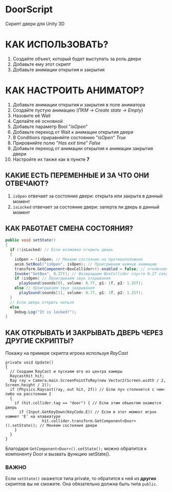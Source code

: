 # DoorScript
Скрипт двери для Unity 3D

# КАК ИСПОЛЬЗОВАТЬ?
1. Создайте объект, который будет выступать за роль двери
2. Добавьте ему этот скрипт
3. Добавьте анимации открытия и закрытия
# КАК НАСТРОИТЬ АНИМАТОР?
1. Добавьте анимации открытия и закрытия в поле аниматора
2. Создайте пустую анимацию (*ПКМ -> Create state -> Empty*)
3. Назовите её Wait
4. Сделайте её основной 
5. Добавьте параметр Bool "*isOpen*"
6. Добавьте переход от Wait к анимации открытия двери
7. В Conditions приравняйте состоянию "*isOpen*" *True*
8. Прировняйте полю "*Has exit time*" *False*
9. Добавьте переход от анимации открытия к анимации закрытия двери
10. Настройте их также как в пункте **7**
## КАКИЕ ЕСТЬ ПЕРЕМЕННЫЕ И ЗА ЧТО ОНИ ОТВЕЧАЮТ?
1. `isOpen` отвечает за состояние двери: открыта или закрыта в данный момент
2. `isLocked` отвечает за состояние двери: заперта ли дверь в данный момент
## КАК РАБОТАЕТ СМЕНА СОСТОЯНИЯ?
``` C#
public void setState()
{
  if (!isLocked) // Если возможно открыть дверь
  {
    isOpen = !isOpen; // Меняем состояние на противоположное
    anim.SetBool("isOpen", isOpen); // Проигрываем нужную анимацию
    transform.GetComponent<BoxCollider>().enabled = false; // отключаем BoxCollider, чтобы дверь не двигала игрока
    Invoke("SetBox", 0.27f); // Возвращаем BoxCollider спустя 0.27 секунд
    if (isOpen) // Проигрываем звук открывания
      playSound(sounds[0], volume: 0.7f, p1: 1f, p2: 1.25f);
    else // Проигрываем звук закрывания
      playSound(sounds[1], volume: 0.7f, p1: 1f, p2: 1.25f);
  } 
  // Если дверь открыть нельзя
  else
    Debug.Log("It is locked!"); 
}
```
## КАК ОТКРЫВАТЬ И ЗАКРЫВАТЬ ДВЕРЬ ЧЕРЕЗ ДРУГИЕ СКРИПТЫ?
Покажу на примере скрипта игрока используя _RayCast_
```С#
private void Update()
{
  // Создаем RayCast и пускаем его из центра камеры
  RaycastHit hit; 
  Ray ray = Camera.main.ScreenPointToRay(new Vector2(Screen.width / 2, Screen.height / 2));
  if (Physics.Raycast(ray, out hit, 2f)) // Если луч столкнется с чем-либо на расстоянии 2
  {
    if (hit.collider.tag == "door") { // Если этим объектом окажется дверь
      if (Input.GetKeyDown(KeyCode.E)) // Если в этот момент игрок нажмет 'E' на клавиатуре
				hit.collider.transform.GetComponent<Door>().setState(); // Меняем состояния двери
    }
  }
}
```
Благодаря `GetComponent<Door>().setState();` можно обратится к компоненту Door и вызвать функцию setState().
### ВАЖНО
Если `setState()` окажется типа private, то обратится к ней из **других** скриптов вы не сможете. Она обязательно должна быть типа `public`.

